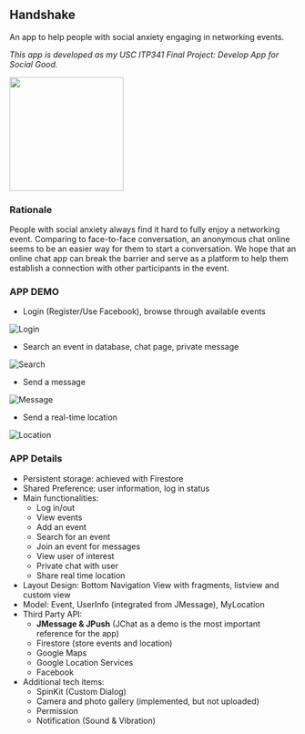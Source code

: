 ## Handshake ##
An app to help people with social anxiety engaging in networking events.

*This app is developed as my USC ITP341 Final Project: Develop App for Social Good.*

<img src="https://github.com/HaomeiLiu/Handshake/blob/master/github.handshake.store/ic_launcher-web.png" width="200">

### Rationale ###
People with social anxiety always find it hard to fully enjoy a networking event. Comparing to face-to-face conversation, an anonymous chat online seems to be an easier way for them to start a conversation. We hope that an online chat app can break the barrier and serve as a platform to help them establish a connection with other participants in the event.

### APP DEMO ###
- Login (Register/Use Facebook), browse through available events

![Login](https://github.com/HaomeiLiu/Handshake/blob/master/github.handshake.store/login.gif)

- Search an event in database, chat page, private message

![Search](https://github.com/HaomeiLiu/Handshake/blob/master/github.handshake.store/search.gif)

- Send a message

![Message](https://github.com/HaomeiLiu/Handshake/blob/master/github.handshake.store/send_message.gif)

- Send a real-time location

![Location](https://github.com/HaomeiLiu/Handshake/blob/master/github.handshake.store/send_location.gif)

### APP Details ###
- Persistent storage: achieved with Firestore
- Shared Preference: user information, log in status
- Main functionalities:
  - Log in/out
  - View events
  - Add an event
  - Search for an event
  - Join an event for messages
  - View user of interest
  - Private chat with user
  - Share real time location
- Layout Design: Bottom Navigation View with fragments, listview and custom view
- Model: Event, UserInfo (integrated from JMessage), MyLocation
- Third Party API:
  - **JMessage & JPush** (JChat as a demo is the most important reference for the app)
  - Firestore (store events and location)
  - Google Maps
  - Google Location Services
  - Facebook
- Additional tech items:
  - SpinKit (Custom Dialog)
  - Camera and photo gallery (implemented, but not uploaded)
  - Permission
  - Notification (Sound & Vibration)


